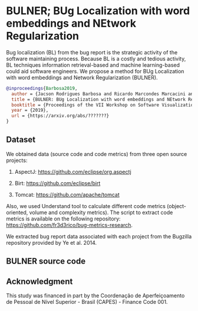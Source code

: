 # BULNER; BUg Localization with word embeddings and NEtwork Regularization

Bug localization (BL) from the bug report is the strategic activity of the software maintaining process. Because BL is a costly and tedious activity, BL techniques information retrieval-based and machine learning-based could aid software engineers. We propose a method for BUg Localization with word embeddings and Network Regularization (BULNER).

```bibtex
@inproceedings{Barbosa2019,
  author = {Jacson Rodrigues Barbosa and Ricardo Marcondes Marcacini and Ricardo Britto and Frederico Soares and Solange Rezende and Auri M. R. Vincenzi and Márcio E. Delamaro},
  title = {BULNER: BUg Localization with word embeddings and NEtwork Regularization},
  booktitle = {Proceedings of the VII Workshop on Software Visualization, Evolution and Maintenance (VEM '19)},
  year = {2019},
  url = {https://arxiv.org/abs/???????}
}
```
## Dataset

We obtained data (source code and code metrics) from three open source projects: 

1. AspectJ: https://github.com/eclipse/org.aspectj


2. Birt: https://github.com/eclipse/birt


3. Tomcat: https://github.com/apache/tomcat

Also, we used Understand tool to calculate different code metrics (object-oriented, volume and complexity metrics). The script to extract code metrics is available on the following repository: https://github.com/fr3d3rico/bug-metrics-research.

We extracted bug report data associated with each project from the Bugzilla repository provided by Ye et al. 2014.


## BULNER source code

## Acknowledgment

This study was financed in part by the Coordenação de Aperfeiçoamento de Pessoal de Nível Superior - Brasil (CAPES) - Finance Code 001.